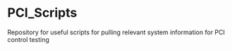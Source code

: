 # PCI_Scripts
Repository for useful scripts for pulling relevant system information for PCI control testing
